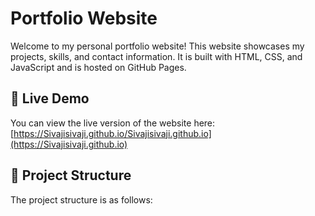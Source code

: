 # Portfolio Website

Welcome to my personal portfolio website! This website showcases my projects, skills, and contact information. It is built with HTML, CSS, and JavaScript and is hosted on GitHub Pages.

## 🚀 Live Demo

You can view the live version of the website here: [https://Sivajisivaji.github.io/Sivajisivaji.github.io](https://Sivajisivaji.github.io)

## 📂 Project Structure

The project structure is as follows:

